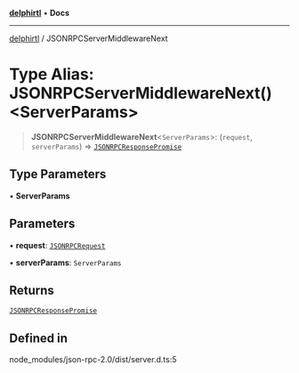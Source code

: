 [**delphirtl**](../README.md) • **Docs**

***

[delphirtl](../globals.md) / JSONRPCServerMiddlewareNext

# Type Alias: JSONRPCServerMiddlewareNext()\<ServerParams\>

> **JSONRPCServerMiddlewareNext**\<`ServerParams`\>: (`request`, `serverParams`) => [`JSONRPCResponsePromise`](JSONRPCResponsePromise.md)

## Type Parameters

• **ServerParams**

## Parameters

• **request**: [`JSONRPCRequest`](../interfaces/JSONRPCRequest.md)

• **serverParams**: `ServerParams`

## Returns

[`JSONRPCResponsePromise`](JSONRPCResponsePromise.md)

## Defined in

node\_modules/json-rpc-2.0/dist/server.d.ts:5
